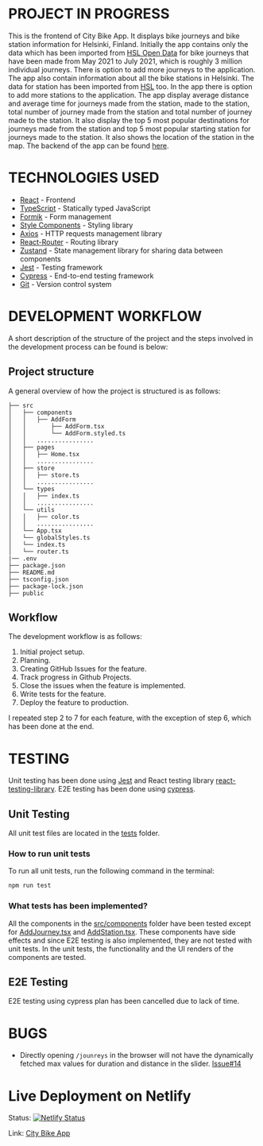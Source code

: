 # PROJECT IN PROGRESS

This is the frontend of City Bike App. It displays bike journeys and bike station information for Helsinki, Finland. Initially the app contains only the data which has been imported from [HSL Open Data](https://data.hsl.fi/datasets/hsl-open-data/) for bike journeys that have been made from May 2021 to July 2021, which is roughly 3 million individual journeys. There is option to add more journeys to the application. The app also contain information about all the bike stations in Helsinki. The data for station has been imported from [HSL](https://www.hsl.fi/en/hsl/open-data) too. In the app there is option to add more stations to the application. The app display average distance and average time for journeys made from the station, made to the station, total number of journey made from the station and total number of journey made to the station. It also display the top 5 most popular destinations for journeys made from the station and top 5 most popular starting station for journeys made to the station. It also shows the location of the station in the map. The backend of the app can be found [here](https://github.com/shamsch/city-bike-app-backend).

# TECHNOLOGIES USED

- [React](https://reactjs.org/) - Frontend
- [TypeScript](https://www.typescriptlang.org/) - Statically typed JavaScript
- [Formik](https://formik.org/) - Form management
- [Style Components](https://stylecomponents.dev/) - Styling library
- [Axios](https://axios-http.com/docs/intro) - HTTP requests management library
- [React-Router](https://react-router.js.org/) - Routing library
- [Zustand](https://zustand.js.org/) - State management library for sharing data between components
- [Jest](https://jestjs.io/) - Testing framework
- [Cypress](https://www.cypress.io/) - End-to-end testing framework
- [Git](https://git-scm.com/) - Version control system

# DEVELOPMENT WORKFLOW

A short description of the structure of the project and the steps involved in the development process can be found is below:

## Project structure

A general overview of how the project is structured is as follows:

```
├── src
│   ├── components
│   │   ├── AddForm
│   │       ├── AddForm.tsx
│   │       └── AddForm.styled.ts
│   │   ................
│   ├── pages
│   │   ├── Home.tsx
│   │   ................
│   ├── store
│   │   ├── store.ts
│   │   ................
│   └── types
│   │   ├── index.ts
│   │   ................
│   └── utils
│   │   ├── color.ts
│   │   ................
│   └── App.tsx
│   └── globalStyles.ts
│   └── index.ts
│   └── router.ts
|── .env
├── package.json
├── README.md
├── tsconfig.json
├── package-lock.json
├── public
```

## Workflow

The development workflow is as follows:

1. Initial project setup.
2. Planning.
3. Creating GitHub Issues for the feature.
4. Track progress in Github Projects.
5. Close the issues when the feature is implemented.
6. Write tests for the feature.
7. Deploy the feature to production.

I repeated step 2 to 7 for each feature, with the exception of step 6, which has been done at the end.

# TESTING

Unit testing has been done using [Jest](https://jestjs.io/) and React testing library [react-testing-library](https://testing-library.com/docs/react-testing-library/intro). E2E testing has been done using [cypress](https://www.cypress.io/).

## Unit Testing

All unit test files are located in the [tests](src/__test__) folder.

### How to run unit tests

To run all unit tests, run the following command in the terminal:

```bash
npm run test
```

### What tests has been implemented?

All the components in the [src/components](src/components) folder have been tested except for [AddJourney.tsx](src\components\AddForm\AddJourney.tsx) and [AddStation.tsx](src\components\AddForm\AddStation.tsx). These components have side effects and since E2E testing is also implemented, they are not tested with unit tests. In the unit tests, the functionality and the UI renders of the components are tested.

## E2E Testing

E2E testing using cypress plan has been cancelled due to lack of time.

# BUGS

- Directly opening `/jounreys` in the browser will not have the dynamically fetched max values for duration and distance in the slider. [Issue#14](https://github.com/shamsch/city-bike-app-frontend/issues/14)

# Live Deployment on Netlify

Status: [![Netlify Status](https://api.netlify.com/api/v1/badges/0bad9f2a-264e-4f4b-b989-ddb55c54abfb/deploy-status)](https://app.netlify.com/sites/city-bike-app/deploys)

Link: [City Bike App](https://city-bike-app.netlify.com/)
